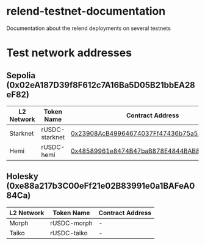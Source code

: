 # relend-testnet-documentation
Documentation about the relend deployments on several testnets

# Test network addresses

## Sepolia (0x02eA187D39f8F612c7A16Ba5D05B21bbEA28eF82)

| L2 Network | Token Name | Contract Address |
|------------|------------|------------------|
| Starknet | rUSDC-starknet | [0x23908AcB49964674037Ff47436b75a51695da4Cb](https://sepolia.etherscan.io/address/0x23908AcB49964674037Ff47436b75a51695da4Cb) |
| Hemi | rUSDC-hemi | [0x48589961e8474B47baB878E4844BAB827Ea73A1e](https://sepolia.etherscan.io/address/0x48589961e8474B47baB878E4844BAB827Ea73A1e) |

## Holesky (0xe88a217b3C00eFf21e02B83991e0a1BAFeA084Ca)

| L2 Network | Token Name | Contract Address |
|------------|------------|------------------|
| Morph | rUSDC-morph | - |
| Taiko | rUSDC-taiko | - |
